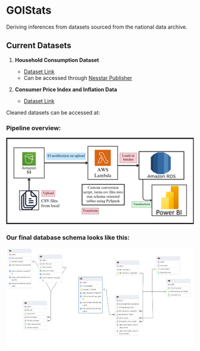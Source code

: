 # GOIStats  
Deriving inferences from datasets sourced from the national data archive.  

## Current Datasets  

1. **Household Consumption Dataset**  
   - [Dataset Link](https://microdata.gov.in/nada43/index.php/catalog/CEXP)  
   - Can be accessed through [Nesstar Publisher](https://www.ihsn.org/software/ddi-metadata-editor)  

2. **Consumer Price Index and Inflation Data**  
   - [Dataset Link](https://esankhyiki.mospi.gov.in/macroindicators?product=cpi)  


Cleaned datasets can be accessed at:

### Pipeline overview:
![pipeline diagram](assets/sysdig.png)

### Our final database schema looks like this: 
![Schema diagram](assets/psqlschema.png)